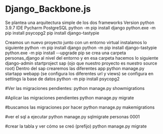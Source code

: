 # Django_Backbone.js

Se plantea una arquitectura simple de los dos frameworks
Version python 3.9.7
IDE Pycharm
PostgreSQL
python -m pip install django
python.exe -m pip install psycopg2
pip install django-tastypie


Creamos un nuevo proyecto junto con un entorno virtual
instalamos lo siguiente
python -m pip install django
python -m pip install django-tastypie   
python.exe -m pip install --upgrade pip
se crea una carpeta personas_django al nivel del entorno
y en esa carpeta hacemos lo siguiente
django-admin startproject sap (ojo que nuestro proyecto es nuestro source root)
Dentro del sap crearemos las diferentes app
python manage.py startapp webapp (se configura los diferentes url y views) 
se configura  en settings la base de datos
python -m pip install psycopg2


#Ver las migraciones pendientes:
python manage.py showmigrations

#Aplicar las migraciones pendientes
python manage.py migrate

#buscamos las migraciones por hacer 
python manage.py makemigrations

#ver el sql a ejecutar
python manage.py sqlmigrate personas 0001


#crear la tabla y ver cómo se creó (prefijo)
python manage.py migrate
